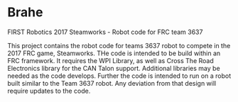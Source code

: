 # Brahe
FIRST Robotics 2017 Steamworks - Robot code for FRC team 3637

This project contains the robot code for teams 3637 robot to compete in the 2017 FRC game, Steamworks.  THe code is intended
to be build within an FRC framework.  It requires the WPI Library, as well as Cross The Road Electronics library for the CAN
Talon support.  Additional libraries may be needed as the code develops.  Further the code is intended to run on a robot built
similar to the Team 3637 robot.  Any deviation from that design will require updates to the code.
